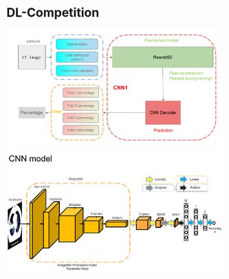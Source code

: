 # DL-Competition
![image](https://github.com/BuddGao/DL-Competition/blob/main/covid-19%20%20prediction.png)
![image](https://github.com/BuddGao/DL-Competition/blob/main/CNN2.png)

